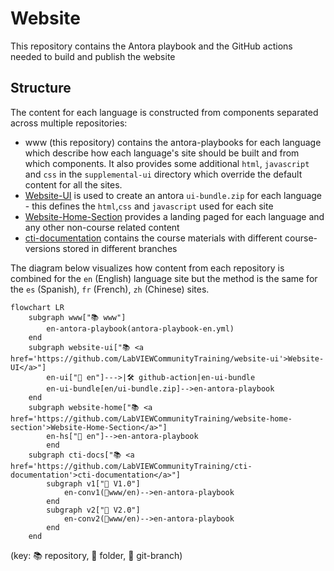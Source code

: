 # Website
This repository contains the Antora playbook and the GitHub actions needed to build and publish the website

## Structure

The content for each language is constructed from components separated across multiple repositories:

* www (this repository) contains the antora-playbooks for each language which describe how each language's site should be built and from which components. It also provides some additional `html`, `javascript` and `css` in the `supplemental-ui` directory which override the default content for all the sites.
* [Website-UI](https://github.com/LabVIEWCommunityTraining/website-ui) is used to create an antora `ui-bundle.zip` for each language - this defines the `html`,`css` and `javascript` used for each site
* [Website-Home-Section](https://github.com/LabVIEWCommunityTraining/website-home-section) provides a landing paged for each language and any other non-course related content
* [cti-documentation](https://github.com/LabVIEWCommunityTraining/cti-documentation) contains the course materials with different course-versions stored in different branches

The diagram below visualizes how content from each repository is combined for the `en` (English) language site but the method is the same for the `es` (Spanish), `fr` (French), `zh` (Chinese) sites.

```mermaid
flowchart LR
    subgraph www["📚 www"]
        en-antora-playbook(antora-playbook-en.yml)
    end
    subgraph website-ui["📚 <a href='https://github.com/LabVIEWCommunityTraining/website-ui'>Website-UI</a>"]
        en-ui["📂 en"]--->|🛠️ github-action|en-ui-bundle
        en-ui-bundle[en/ui-bundle.zip]-->en-antora-playbook
    end
    subgraph website-home["📚 <a href='https://github.com/LabVIEWCommunityTraining/website-home-section'>Website-Home-Section</a>"]
        en-hs["📂 en"]-->en-antora-playbook
        end
    subgraph cti-docs["📚 <a href='https://github.com/LabVIEWCommunityTraining/cti-documentation'>cti-documentation</a>"]
        subgraph v1["🌿 V1.0"]
            en-conv1(📂www/en)-->en-antora-playbook
        end
        subgraph v2["🌿 V2.0"]
            en-conv2(📂www/en)-->en-antora-playbook
        end
    end
```

(key: 📚 repository, 📂 folder, 🌿 git-branch)